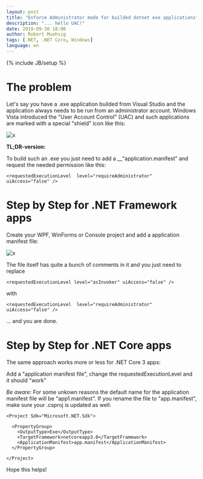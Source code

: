 ```yaml
---
layout: post
title: "Enforce Administrator mode for builded dotnet exe applications"
description: "... hello UAC!"
date: 2019-09-30 18:00
author: Robert Muehsig
tags: [.NET, .NET Core, Windows]
language: en
---
```


{% include JB/setup %}

# The problem

Let's say you have a .exe application builded from Visual Studio and the application always needs to be run from an administrator account. Windows Vista introduced the "User Account Control" (UAC) and such applications are marked with a special "shield" icon like this:

![x]({{BASE_PATH}}/assets/md-images/2019-09-30/uac.png "UAC")
 
__TL;DR-version:__
 
To build such an .exe you just need to add a __"application.manifest" and request the needed permission like this: 

    <requestedExecutionLevel  level="requireAdministrator" uiAccess="false" />
 
# Step by Step for .NET Framework apps

Create your WPF, WinForms or Console project and add a application manifest file:

![x]({{BASE_PATH}}/assets/md-images/2019-09-30/application-manifest.png "application manifest")

The file itself has quite a bunch of comments in it and you just need to replace 

    <requestedExecutionLevel level="asInvoker" uiAccess="false" />
	
with

    <requestedExecutionLevel  level="requireAdministrator" uiAccess="false" />
	
... and you are done.	

# Step by Step for .NET Core apps

The same approach works more or less for .NET Core 3 apps:

Add a "application manifest file", change the requestedExecutionLevel and it should "work"

*Be aware:* For some unkown reasons the default name for the application manifest file will be "app1.manifest". If you rename the file to "app.manifest", make sure your .csproj is updated as well:


    <Project Sdk="Microsoft.NET.Sdk">
    
      <PropertyGroup>
        <OutputType>Exe</OutputType>
        <TargetFramework>netcoreapp3.0</TargetFramework>
        <ApplicationManifest>app.manifest</ApplicationManifest>
      </PropertyGroup>
    
    </Project>



Hope this helps!